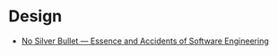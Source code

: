 # Design

- [No Silver Bullet — Essence and Accidents of Software Engineering](https://www.cs.unc.edu/techreports/86-020.pdf)
